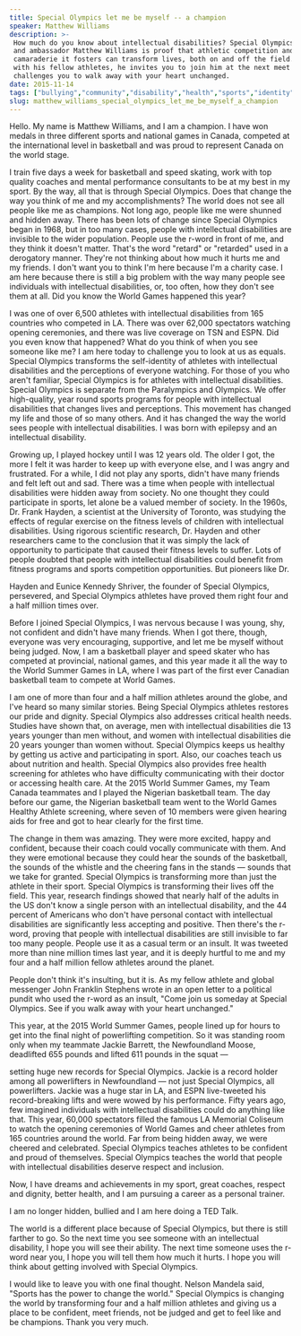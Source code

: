 ```yaml
---
title: Special Olympics let me be myself -- a champion
speaker: Matthew Williams
description: >-
 How much do you know about intellectual disabilities? Special Olympics champion
 and ambassador Matthew Williams is proof that athletic competition and the
 camaraderie it fosters can transform lives, both on and off the field. Together
 with his fellow athletes, he invites you to join him at the next meet -- and
 challenges you to walk away with your heart unchanged.
date: 2015-11-14
tags: ["bullying","community","disability","health","sports","identity","inequality","motivation","personal-growth","play","potential","self","tedx","social-change"]
slug: matthew_williams_special_olympics_let_me_be_myself_a_champion
---
```


Hello. My name is Matthew Williams, and I am a champion. I have won medals in three
different sports and national games in Canada, competed at the international level in
basketball and was proud to represent Canada on the world stage.

I train five days a week for basketball and speed skating, work with top quality coaches
and mental performance consultants to be at my best in my sport. By the way, all that is
through Special Olympics. Does that change the way you think of me and my
accomplishments? The world does not see all people like me as champions. Not long ago,
people like me were shunned and hidden away. There has been lots of change since Special
Olympics began in 1968, but in too many cases, people with intellectual disabilities are
invisible to the wider population. People use the r-word in front of me, and they think it
doesn't matter. That's the word "retard" or "retarded" used in a derogatory manner.
They're not thinking about how much it hurts me and my friends. I don't want you to think
I'm here because I'm a charity case. I am here because there is still a big problem with
the way many people see individuals with intellectual disabilities, or, too often, how
they don't see them at all. Did you know the World Games happened this year?

I was one of over 6,500 athletes with intellectual disabilities from 165 countries who
competed in LA. There was over 62,000 spectators watching opening ceremonies, and there
was live coverage on TSN and ESPN. Did you even know that happened? What do you think of
when you see someone like me? I am here today to challenge you to look at us as
equals. Special Olympics transforms the self-identity of athletes with intellectual
disabilities and the perceptions of everyone watching. For those of you who aren't
familiar, Special Olympics is for athletes with intellectual disabilities. Special
Olympics is separate from the Paralympics and Olympics. We offer high-quality, year round
sports programs for people with intellectual disabilities that changes lives and
perceptions. This movement has changed my life and those of so many others. And it has
changed the way the world sees people with intellectual disabilities. I was born with
epilepsy and an intellectual disability.

Growing up, I played hockey until I was 12 years old. The older I got, the more I felt it
was harder to keep up with everyone else, and I was angry and frustrated. For a while, I
did not play any sports, didn't have many friends and felt left out and sad. There was a
time when people with intellectual disabilities were hidden away from society. No one
thought they could participate in sports, let alone be a valued member of society. In the
1960s, Dr. Frank Hayden, a scientist at the University of Toronto, was studying the
effects of regular exercise on the fitness levels of children with intellectual
disabilities. Using rigorous scientific research, Dr. Hayden and other researchers came to
the conclusion that it was simply the lack of opportunity to participate that caused their
fitness levels to suffer. Lots of people doubted that people with intellectual disabilities
could benefit from fitness programs and sports competition opportunities. But pioneers
like Dr.

Hayden and Eunice Kennedy Shriver, the founder of Special Olympics, persevered, and
Special Olympics athletes have proved them right four and a half million times
over.

Before I joined Special Olympics, I was nervous because I was young, shy, not confident
and didn't have many friends. When I got there, though, everyone was very encouraging,
supportive, and let me be myself without being judged. Now, I am a basketball player and
speed skater who has competed at provincial, national games, and this year made it all the
way to the World Summer Games in LA, where I was part of the first ever Canadian
basketball team to compete at World Games.

I am one of more than four and a half million athletes around the globe, and I've heard so
many similar stories. Being Special Olympics athletes restores our pride and
dignity. Special Olympics also addresses critical health needs. Studies have shown that, on
average, men with intellectual disabilities die 13 years younger than men without, and
women with intellectual disabilities die 20 years younger than women without. Special
Olympics keeps us healthy by getting us active and participating in sport. Also, our
coaches teach us about nutrition and health. Special Olympics also provides free health
screening for athletes who have difficulty communicating with their doctor or accessing
health care. At the 2015 World Summer Games, my Team Canada teammates and I played the
Nigerian basketball team. The day before our game, the Nigerian basketball team went to
the World Games Healthy Athlete screening, where seven of 10 members were given hearing
aids for free and got to hear clearly for the first time.

The change in them was amazing. They were more excited, happy and confident, because their
coach could vocally communicate with them. And they were emotional because they could hear
the sounds of the basketball, the sounds of the whistle and the cheering fans in the
stands — sounds that we take for granted. Special Olympics is transforming more than just
the athlete in their sport. Special Olympics is transforming their lives off the field.
This year, research findings showed that nearly half of the adults in the US don't know a
single person with an intellectual disability, and the 44 percent of Americans who don't
have personal contact with intellectual disabilities are significantly less accepting and
positive. Then there's the r-word, proving that people with intellectual disabilities are
still invisible to far too many people. People use it as a casual term or an insult. It
was tweeted more than nine million times last year, and it is deeply hurtful to me and my
four and a half million fellow athletes around the planet.

People don't think it's insulting, but it is. As my fellow athlete and global messenger
John Franklin Stephens wrote in an open letter to a political pundit who used the r-word
as an insult, "Come join us someday at Special Olympics. See if you walk away with your
heart unchanged."

This year, at the 2015 World Summer Games, people lined up for hours to get into the final
night of powerlifting competition. So it was standing room only when my teammate Jackie
Barrett, the Newfoundland Moose, deadlifted 655 pounds and lifted 611 pounds in the squat
—

setting huge new records for Special Olympics. Jackie is a record holder among all
powerlifters in Newfoundland — not just Special Olympics, all powerlifters. Jackie was a
huge star in LA, and ESPN live-tweeted his record-breaking lifts and were wowed by his
performance. Fifty years ago, few imagined individuals with intellectual disabilities could
do anything like that. This year, 60,000 spectators filled the famous LA Memorial Coliseum
to watch the opening ceremonies of World Games and cheer athletes from 165 countries
around the world. Far from being hidden away, we were cheered and celebrated. Special
Olympics teaches athletes to be confident and proud of themselves. Special Olympics
teaches the world that people with intellectual disabilities deserve respect and
inclusion.

Now, I have dreams and achievements in my sport, great coaches, respect and dignity,
better health, and I am pursuing a career as a personal trainer.

I am no longer hidden, bullied and I am here doing a TED Talk.

The world is a different place because of Special Olympics, but there is still farther to
go. So the next time you see someone with an intellectual disability, I hope you will see
their ability. The next time someone uses the r-word near you, I hope you will tell them
how much it hurts. I hope you will think about getting involved with Special
Olympics.

I would like to leave you with one final thought. Nelson Mandela said, "Sports has the
power to change the world." Special Olympics is changing the world by transforming four
and a half million athletes and giving us a place to be confident, meet friends, not be
judged and get to feel like and be champions. Thank you very much.

<!--
ad_duration=3.33
comment_count=46
event="TEDxVancouver"
external_start_time=0
intro_duration=11.82
is_subtitle_required="False"
is_talk_featured="True"
language="en"
language_swap="False"
native_language="en"
number_of_related_talks=6
number_of_speakers=1
number_of_subtitled_videos=25
number_of_tags=14
number_of_talk_download_languages=25
number_of_talk_more_resources=0
number_of_talk_recommendations=0
number_of_talks_take_actions=0
post_ad_duration=0.83
published_timestamp="2016-02-05 15:53:55"
recording_date="2015-11-14"
speaker_description="Special Olympics International Sargent Shriver Global Messenger"
speaker_is_published=1
speaker_name="Matthew Williams"
talk_name="Special Olympics let me be myself -- a champion"
talks_tags=["bullying","community","disability","health","sports","identity","inequality","motivation","personal-growth","play","potential","self","tedx","social-change"]
url_audio="https://download.ted.com/talks/MatthewWilliams_2015X.mp3?apikey=acme-roadrunner"
url_photo_speaker="https://pe.tedcdn.com/images/ted/da48526a1d126a21163c10c99747243eeb650705_254x191.jpg"
url_photo_talk="https://s3.amazonaws.com/talkstar-photos/uploads/4894fc7d-5168-4eeb-b1fe-781917b40de9/MatthewWilliams_2015X_embed.jpg"
url_webpage="https://www.ted.com/talks/matthew_williams_special_olympics_let_me_be_myself_a_champion"
video_type_name="TEDx Talk"
-->